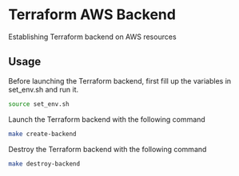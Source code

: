 # Terraform AWS Backend
Establishing Terraform backend on AWS resources

## Usage

Before launching the Terraform backend, first fill up the variables in set_env.sh and run it.

```bash
source set_env.sh
```

Launch the Terraform backend with the following command

```bash
make create-backend
```

Destroy the Terraform backend with the following command

```bash
make destroy-backend
```